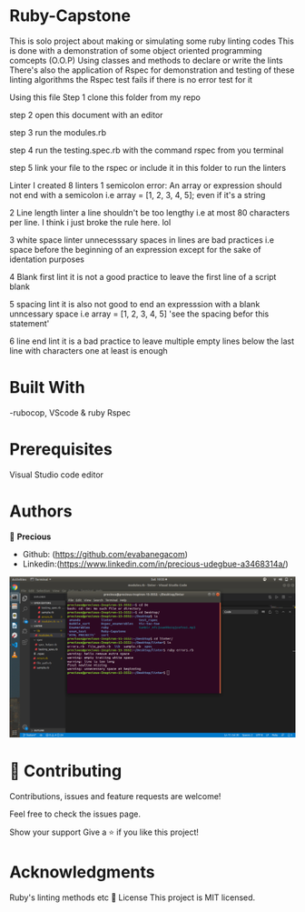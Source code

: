 # Ruby-Capstone
This is solo project about making or simulating some ruby linting codes
This is done with a demonstration of some object oriented programming comcepts (O.O.P)
Using classes and methods to declare or write the lints
There's also the application of Rspec for demonstration and testing of these linting algorithms
the Rspec test fails if there is no error test for it

Using this file
Step 1 clone this folder from my repo

step 2 open this document with an editor

step 3 run the modules.rb

step 4 run the testing.spec.rb with the command rspec from you terminal

step 5 link your file to the rspec or include it in this folder to run the linters

Linter
I created 8 linters
1 semicolon error: An array or expression should not end with a semicolon
i.e array = [1, 2, 3, 4, 5]; even if it's a string

2 Line length linter
a line shouldn't be too lengthy i.e at most 80 characters per line. I think i just broke the rule here. lol

3 white space linter
unnecesssary spaces in lines are bad practices
i.e space before the beginning of an expression except for the sake of identation purposes

4 Blank first lint
it is not a good practice to leave the first line of a script blank

5 spacing lint
it is also not good to end an expresssion with a blank unncessary space
i.e array = [1, 2, 3, 4, 5]  'see the spacing befor this statement'

6 line end lint
it is a bad practice to leave multiple empty lines below the last line with characters
one at least is enough
# Built With

-rubocop, VScode & ruby Rspec

# Prerequisites
Visual Studio code editor

# Authors

👤 **Precious**

- Github: (https://github.com/evabanegacom)
- Linkedin:(https://www.linkedin.com/in/precious-udegbue-a3468314a/)

![screenshot](linter.png)
# 🤝 Contributing
Contributions, issues and feature requests are welcome!

Feel free to check the issues page.

Show your support
Give a ⭐️ if you like this project!

# Acknowledgments

Ruby's linting methods
etc
📝 License
This project is MIT licensed.
